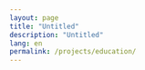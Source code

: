 ```yaml
---
layout: page
title: "Untitled"
description: "Untitled"
lang: en
permalink: /projects/education/
---
```



